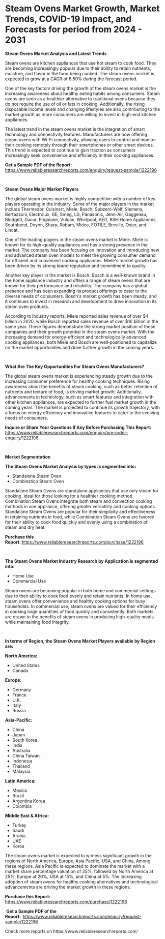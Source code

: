 <p><h1>Steam Ovens Market Growth, Market Trends, COVID-19 Impact, and Forecasts for period from 2024 - 2031</h1></p><p><strong>Steam Ovens Market Analysis and Latest Trends</strong></p>
<p><p>Steam ovens are kitchen appliances that use hot steam to cook food. They are becoming increasingly popular due to their ability to retain nutrients, moisture, and flavor in the food being cooked. The steam ovens market is expected to grow at a CAGR of 8.50% during the forecast period. </p><p>One of the key factors driving the growth of the steam ovens market is the increasing awareness about healthy eating habits among consumers. Steam ovens are seen as a healthier alternative to traditional ovens because they do not require the use of oil or fats in cooking. Additionally, the rising disposable income levels and changing lifestyles are also contributing to the market growth as more consumers are willing to invest in high-end kitchen appliances.</p><p>The latest trend in the steam ovens market is the integration of smart technology and connectivity features. Manufacturers are now offering steam ovens with Wi-Fi connectivity, allowing users to control and monitor their cooking remotely through their smartphones or other smart devices. This trend is expected to continue to gain traction as consumers increasingly seek convenience and efficiency in their cooking appliances.</p></p>
<p><strong>Get a Sample PDF of the Report:&nbsp;</strong> <a href="https://www.reliableresearchreports.com/enquiry/request-sample/1222196">https://www.reliableresearchreports.com/enquiry/request-sample/1222196</a></p>
<p>&nbsp;</p>
<p><strong>Steam Ovens Major Market Players</strong></p>
<p><p>The global steam ovens market is highly competitive with a number of key players operating in the industry. Some of the major players in the market include Thermador, Cuisinart, Miele, Bosch, Subzero-Wolf, Siemens, Bertazzoni, Electrolux, GE, Smeg, LG, Panasonic, Jenn-Air, Gaggenau, Blodgett, Dacor, Frigidaire, Vulcan, Whirlpool, AEG, BSH Home Appliances, Southbend, Doyon, Sharp, Robam, Midea, FOTILE, Breville, Oster, and Lincat.</p><p>One of the leading players in the steam ovens market is Miele. Miele is known for its high-quality appliances and has a strong presence in the market. The company has been focusing on innovation and introducing new and advanced steam oven models to meet the growing consumer demand for efficient and convenient cooking appliances. Miele's market growth has been driven by its strong brand reputation and commitment to quality.</p><p>Another key player in the market is Bosch. Bosch is a well-known brand in the home appliance industry and offers a range of steam ovens that are known for their performance and reliability. The company has a global presence and has been expanding its product offerings to cater to the diverse needs of consumers. Bosch's market growth has been steady, and it continues to invest in research and development to drive innovation in its steam oven products.</p><p>According to industry reports, Miele reported sales revenue of over $4 billion in 2020, while Bosch reported sales revenue of over $10 billion in the same year. These figures demonstrate the strong market position of these companies and their growth potential in the steam ovens market. With the increasing demand for energy-efficient and technologically advanced cooking appliances, both Miele and Bosch are well-positioned to capitalize on the market opportunities and drive further growth in the coming years.</p></p>
<p>&nbsp;</p>
<p><strong>What Are The Key Opportunities For Steam Ovens Manufacturers?</strong></p>
<p><p>The global steam ovens market is experiencing steady growth due to the increasing consumer preference for healthy cooking techniques. Rising awareness about the benefits of steam cooking, such as better retention of nutrients and texture of food, is driving market growth. Additionally, advancements in technology, such as smart features and integration with other kitchen appliances, are expected to further fuel market growth in the coming years. The market is projected to continue its growth trajectory, with a focus on energy efficiency and innovative features to cater to the evolving needs of consumers.</p></p>
<p><strong>Inquire or Share Your Questions If Any Before Purchasing This Report:</strong> <a href="https://www.reliableresearchreports.com/enquiry/pre-order-enquiry/1222196">https://www.reliableresearchreports.com/enquiry/pre-order-enquiry/1222196</a></p>
<p>&nbsp;</p>
<p><strong>Market Segmentation</strong></p>
<p><strong>The Steam Ovens Market Analysis by types is segmented into:</strong></p>
<p><ul><li>Standalone Steam Oven</li><li>Combination Steam Oven</li></ul></p>
<p><p>Standalone Steam Ovens are standalone appliances that use only steam for cooking, ideal for those looking for a healthier cooking method. Combination Steam Ovens integrate both steam and convection cooking methods in one appliance, offering greater versatility and cooking options. Standalone Steam Ovens are popular for their simplicity and effectiveness in retaining nutrients in food, while Combination Steam Ovens are favored for their ability to cook food quickly and evenly using a combination of steam and dry heat.</p></p>
<p><strong>Purchase this Report:&nbsp;</strong><a href="https://www.reliableresearchreports.com/purchase/1222196">https://www.reliableresearchreports.com/purchase/1222196</a></p>
<p>&nbsp;</p>
<p><strong>The Steam Ovens Market Industry Research by Application is segmented into:</strong></p>
<p><ul><li>Home Use</li><li>Commercial Use</li></ul></p>
<p><p>Steam ovens are becoming popular in both home and commercial settings due to their ability to cook food evenly and retain nutrients. In home use, steam ovens offer convenience and healthy cooking options for busy households. In commercial use, steam ovens are valued for their efficiency in cooking large quantities of food quickly and consistently. Both markets are drawn to the benefits of steam ovens in producing high-quality meals while maintaining food integrity.</p></p>
<p>&nbsp;</p>
<p><strong>In terms of Region, the Steam Ovens Market Players available by Region are:</strong></p>
<p>
    <p> <strong> North America: </strong>
        <ul>
            <li>United States</li>
            <li>Canada</li>
        </ul>
        </p> 
    <p> <strong> Europe: </strong>
        <ul>
            <li>Germany</li>
            <li>France</li>
            <li>U.K.</li>
            <li>Italy</li>
            <li>Russia</li>
        </ul>
        </p> 
    <p> <strong> Asia-Pacific: </strong>
        <ul>
            <li>China</li>
            <li>Japan</li>
            <li>South Korea</li>
            <li>India</li>
            <li>Australia</li>
            <li>China Taiwan</li>
            <li>Indonesia</li>
            <li>Thailand</li>
            <li>Malaysia</li>
        </ul>
        </p> 
    <p> <strong> Latin America: </strong>
        <ul>
            <li>Mexico</li>
            <li>Brazil</li>
            <li>Argentina Korea</li>
            <li>Colombia</li>
        </ul>
        </p> 
    <p> <strong> Middle East & Africa: </strong>
        <ul>
            <li>Turkey</li>
            <li>Saudi</li>
            <li>Arabia</li>
            <li>UAE</li>
            <li>Korea</li>
        </ul>
    </p>
    </p>
<p><p>The steam ovens market is expected to witness significant growth in the regions of North America, Europe, Asia Pacific, USA, and China. Among these regions, Asia Pacific is expected to dominate the market with a market share percentage valuation of 35%, followed by North America at 25%, Europe at 20%, USA at 15%, and China at 5%. The increasing adoption of steam ovens for healthy cooking alternatives and technological advancements are driving the market growth in these regions.</p></p>
<p><strong>Purchase this Report: </strong><a href="https://www.reliableresearchreports.com/purchase/1222196">https://www.reliableresearchreports.com/purchase/1222196</a></p>
<p>&nbsp;<strong>Get a Sample PDF of the Report:&nbsp;&nbsp;</strong><a href="https://www.reliableresearchreports.com/enquiry/request-sample/1222196">https://www.reliableresearchreports.com/enquiry/request-sample/1222196</a></p>
<p><strong></strong></p>
<p>Check more reports on https://www.reliableresearchreports.com/</p>